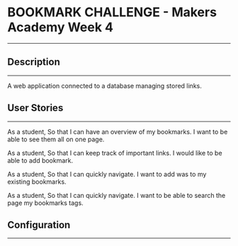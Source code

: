 # BOOKMARK CHALLENGE - Makers Academy Week 4
------------------------------------------

## Description
-----------
A web application connected to a database managing stored links.

## User Stories
------------
As a student,
So that I can have an overview of my bookmarks.
I want to be able to see them all on one page.

As a student,
So that I can keep track of important links.
I would like to be able to add bookmark.

As a student,
So that I can quickly navigate.
I want to add was to my existing bookmarks.

As a student,
So that I can quickly navigate.
I want to be able to search the page my bookmarks tags.

## Configuration
-------------
